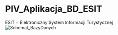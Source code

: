 # PIV_Aplikacja_BD_ESIT
ESIT = Elektroniczny System Informacji Turystycznej
![Schemat_BazyDanych](/relative/path/to/Schemat_Bazy_Danych_ESIT.png?raw=true "Optional Title")

